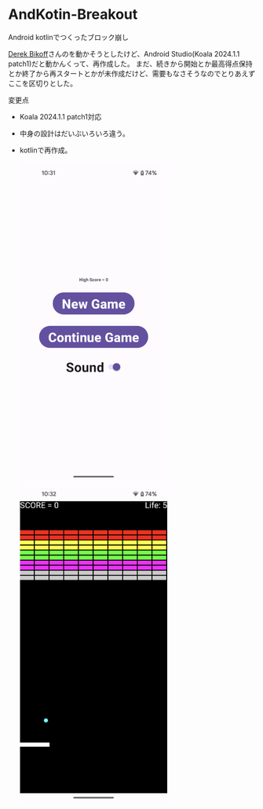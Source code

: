 # AndKotin-Breakout
Android kotlinでつくったブロック崩し

[Derek Bikoff]( https://github.com/dhbikoff/Android-Breakout)さんのを動かそうとしたけど、Android Studio(Koala 2024.1.1 patch1)だと動かんくって、再作成した。
まだ、続きから開始とか最高得点保持とか終了から再スタートとかが未作成だけど、需要もなさそうなのでとりあえずここを区切りとした。

変更点
  - Koala 2024.1.1 patch1対応
  - 中身の設計はだいぶいろいろ違う。
  - kotlinで再作成。

    <img src="001.png" width="300">&emsp;&emsp;&emsp;<img src="002.png" width="300">